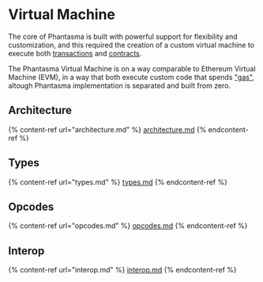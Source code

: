 # Virtual Machine

The core of Phantasma is built with powerful support for flexibility and customization, and this required the creation of a custom virtual machine to execute both [transactions](https://docs.phantasma.info/#chain-txs) and [contracts](https://docs.phantasma.info/#chain-contracts).

The Phantasma Virtual Machine is on a way comparable to Ethereum Virtual Machine (EVM), in a way that both execute custom code that spends ["gas"](https://docs.phantasma.info/#economy-fees), altough Phantasma implementation is separated and built from zero.

## **Architecture**

{% content-ref url="architecture.md" %}
[architecture.md](architecture.md)
{% endcontent-ref %}

## **Types**

{% content-ref url="types.md" %}
[types.md](types.md)
{% endcontent-ref %}

## **Opcodes**

{% content-ref url="opcodes.md" %}
[opcodes.md](opcodes.md)
{% endcontent-ref %}

## **Interop**

{% content-ref url="interop.md" %}
[interop.md](interop.md)
{% endcontent-ref %}
